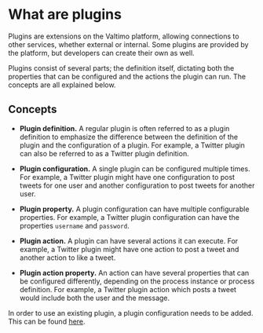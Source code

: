 # What are plugins

Plugins are extensions on the Valtimo platform, allowing connections to other services, whether external or internal. 
Some plugins are provided by the platform, but developers can create their own as well.

Plugins consist of several parts; the definition itself, dictating both the properties that can be configured
and the actions the plugin can run. The concepts are all explained below.

## Concepts

* **Plugin definition.** A regular plugin is often referred to as a plugin definition to emphasize the difference 
between the definition of the plugin and the configuration of a plugin. For example, a Twitter plugin can also be
referred to as a Twitter plugin definition.

* **Plugin configuration.** A single plugin can be configured multiple times. For example, a Twitter plugin might have 
one configuration to post tweets for one user and another configuration to post tweets for another user.

* **Plugin property.** A plugin configuration can have multiple configurable properties. For example, a Twitter 
plugin configuration can have the properties `username` and `password`.

* **Plugin action.** A plugin can have several actions it can execute. For example, a Twitter plugin might have 
one action to post a tweet and another action to like a tweet.

* **Plugin action property.** An action can have several properties that can be configured differently, depending on
the process instance or process definition. For example, a Twitter plugin action which posts a tweet would include both
the user and the message.

In order to use an existing plugin, a plugin configuration needs to be added. This can be found 
[here](../../using-valtimo/plugin/configure-plugin.md).
